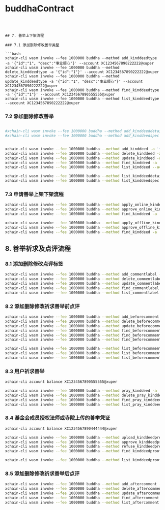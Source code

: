 # buddhaContract






```



## 7. 善举上下架流程

### 7.1 添加删除修改善举类型

```bash
xchain-cli wasm invoke --fee 1000000 buddha --method add_kinddeedtype -a '{"id":"1", "desc":"事业顺心"}' --account XC1234567890222222@xuper
xchain-cli wasm invoke --fee 1000000 buddha --method delete_kinddeedtype -a '{"id":"1"}' --account XC1234567890222222@xuper
xchain-cli wasm invoke --fee 1000000 buddha --method update_kinddeedtype -a '{"id":"1", "desc":"事业顺心"}' --account XC1234567890222222@xuper
xchain-cli wasm invoke --fee 1000000 buddha --method find_kinddeedtype -a '{"id":"1"}' --account XC1234567890555555@xuper
xchain-cli wasm invoke --fee 1000000 buddha --method list_kinddeedtype --account XC1234567890222222@xuper

```


### 7.2 添加删除修改善举

```bash

#xchain-cli wasm invoke --fee 1000000 buddha --method add_kinddeeddetail -a '{"id":"1","sequence":"1","hash":"xxxxxx"}' --account XC1234567890444444@xuper
#xchain-cli wasm invoke --fee 1000000 buddha --method add_kinddeedspec -a '{"id":"1","sequence":"1","desc":"xxxxxx", "price":"10"}' --account XC1234567890444444@xuper


xchain-cli wasm invoke --fee 1000000 buddha --method add_kinddeed -a '{"id":"1", "name":"kd1", "type":"1", "lasttime":"xxxxxx", "detail":"[{\"sequence\":\"1\", \"hash\":\"xxxxxx\"},{\"sequence\":\"2\", \"hash\":\"yyyyyy\"}]", "spec":"[{\"sequence\":\"1\", \"desc\":\"aaaaaa\", \"price\":\"10\"},{\"sequence\":\"2\", \"desc\":\"bbbbbb\", \"price\":\"10\"}]" }' --account XC1234567890444444@xuper
xchain-cli wasm invoke --fee 1000000 buddha --method delete_kinddeed -a '{"id":"1"}' --account XC1234567890444444@xuper
xchain-cli wasm invoke --fee 1000000 buddha --method update_kinddeed -a '{"id":"1", "name":"kd1", "type":"1", "lasttime":"xxxxxx", "detail":[{"sequence":"1", "hash":"xxxxxx"},{"sequence":"2", "hash":"yyyyyy"}], "spec":[{"sequence":"1", "desc":"aaaaaa", "price":"10"},{"sequence":"2", "desc":"bbbbbb", "price":"10"}] }' --account XC1234567890444444@xuper
xchain-cli wasm invoke --fee 1000000 buddha --method find_kinddeed -a '{"id":"1"}' --account XC1234567890222222@xuper
xchain-cli wasm invoke --fee 1000000 buddha --method list_kinddeed --account XC1234567890222222@xuper

xchain-cli wasm invoke --fee 1000000 buddha --method list_kinddeeddetail -a '{"kdid":"1"}' --account XC1234567890222222@xuper
xchain-cli wasm invoke --fee 1000000 buddha --method list_kinddeedspec -a '{"kdid":"1"}' --account XC1234567890222222@xuper

```

### 7.3 申请善举上架下架流程

```bash
xchain-cli wasm invoke --fee 1000000 buddha --method apply_online_kinddeed -a '{"id":"1"}' --account XC1234567890444444@xuper
xchain-cli wasm invoke --fee 1000000 buddha --method approve_online_kinddeed -a '{"id":"1"}' --account XC1234567890222222@xuper
xchain-cli wasm invoke --fee 1000000 buddha --method find_kinddeed -a '{"id":"1"}' --account XC1234567890222222@xuper

xchain-cli wasm invoke --fee 1000000 buddha --method apply_offline_kinddeed -a '{"id":"1"}' --account XC1234567890444444@xuper
xchain-cli wasm invoke --fee 1000000 buddha --method approve_offline_kinddeed -a '{"id":"1"}' --account XC1234567890222222@xuper
xchain-cli wasm invoke --fee 1000000 buddha --method find_kinddeed -a '{"id":"1"}' --account XC1234567890222222@xuper

```

## 8. 善举祈求及点评流程

### 8.1 添加删除修改点评标签

```bash
xchain-cli wasm invoke --fee 1000000 buddha --method add_commentlabel -a '{"id":"1", "desc":"处理及时"}' --account XC1234567890222222@xuper
xchain-cli wasm invoke --fee 1000000 buddha --method delete_commentlabel -a '{"id":"1"}' --account XC1234567890222222@xuper
xchain-cli wasm invoke --fee 1000000 buddha --method update_commentlabel -a '{"id":"1", "desc":"处理及时"}' --account XC1234567890222222@xuper
xchain-cli wasm invoke --fee 1000000 buddha --method find_commentlabel -a '{"id":"1"}' --account XC1234567890555555@xuper
xchain-cli wasm invoke --fee 1000000 buddha --method list_commentlabel --account XC1234567890222222@xuper

```

### 8.2 添加删除修改祈求善举前点评

```bash
xchain-cli wasm invoke --fee 1000000 buddha --method add_beforecomment -a '{"kdid":"1", "satisfaction":"0", "labels":"[\"1\"]","comment":"够前评论，不孬","timestamp":"xxxxxx"}' --account XC1234567890555555@xuper
xchain-cli wasm invoke --fee 1000000 buddha --method delete_beforecomment -a '{"kdid":"1"}' --account XC1234567890555555@xuper
xchain-cli wasm invoke --fee 1000000 buddha --method update_beforecomment -a '{"kdid":"1", "satisfaction":"0", "labels":"[\"1\"]","comment":"够前评论，不孬","timestamp":"xxxxxx"}' --account XC1234567890555555@xuper
xchain-cli wasm invoke --fee 1000000 buddha --method find_beforecomment -a '{"kdid":"1","owner":"XC1234567890555555@xuper"}' --account XC1234567890222222@xuper
xchain-cli wasm invoke --fee 1000000 buddha --method find_beforecomment -a '{"kdid":"1","owner":"XC1234567890555555@xuper"}' --account XC1234567890444444@xuper
xchain-cli wasm invoke --fee 1000000 buddha --method find_beforecomment -a '{"kdid":"1"}' --account XC1234567890555555@xuper

xchain-cli wasm invoke --fee 1000000 buddha --method list_beforecomment -a '{"kdid":"1"}' --account XC1234567890222222@xuper
xchain-cli wasm invoke --fee 1000000 buddha --method list_beforecomment -a '{"kdid":"1"}' --account XC1234567890444444@xuper
xchain-cli wasm invoke --fee 1000000 buddha --method list_beforecomment -a '{"kdid":"1"}' --account XC1234567890555555@xuper

```

### 8.3 用户祈求善举

```bash
xchain-cli account balance XC1234567890555555@xuper

xchain-cli wasm invoke --fee 1000000 buddha --method pray_kinddeed -a '{"id": "1","kinddeed":"1","spec":"1","count":"2","timestamp":"11111"}' --account XC1234567890555555@xuper --amount 20
xchain-cli wasm invoke --fee 1000000 buddha --method delete_pray_kinddeed -a '{"id": "1"}' --account XC1234567890555555@xuper 
xchain-cli wasm invoke --fee 1000000 buddha --method find_pray_kinddeed -a '{"id": "1"}' --account XC1234567890555555@xuper 
xchain-cli wasm invoke --fee 1000000 buddha --method list_pray_kinddeed --account XC1234567890222222@xuper

```

### 8.4 基金会成员授权法师或寺院上传的善举凭证

```bash
xchain-cli account balance XC1234567890444444@xuper

xchain-cli wasm invoke --fee 1000000 buddha --method upload_kinddeedproof -a '{"orderid":"1", "proof":"xxxxx", "timestamp":"xxxxxx"}' --account XC1234567890444444@xuper
xchain-cli wasm invoke --fee 1000000 buddha --method approve_kinddeedproof -a '{"orderid":"1"}' --account XC1234567890222222@xuper
xchain-cli wasm invoke --fee 1000000 buddha --method refuse_kinddeedproof -a '{"orderid":"1"}' --account XC1234567890222222@xuper
xchain-cli wasm invoke --fee 1000000 buddha --method find_kinddeedproof -a '{"orderid":"1"}' --account XC1234567890444444@xuper

xchain-cli wasm invoke --fee 1000000 buddha --method list_kinddeedproof --account XC1234567890222222@xuper

```


### 8.5 添加删除修改祈求善举后点评

```bash
xchain-cli wasm invoke --fee 1000000 buddha --method add_aftercomment -a '{"orderid":"1", "comment":"购前评价，不孬", "timestamp":"xxxxxx"}' --account XC1234567890555555@xuper
xchain-cli wasm invoke --fee 1000000 buddha --method delete_aftercomment -a '{"orderid":"1"}' --account XC1234567890555555@xuper
xchain-cli wasm invoke --fee 1000000 buddha --method update_aftercomment -a '{"orderid":"1", "comment":"购前评价，不孬", "timestamp":"xxxxxx"}' --account XC1234567890555555@xuper
xchain-cli wasm invoke --fee 1000000 buddha --method find_aftercomment -a '{"orderid":"1"}' --account XC1234567890555555@xuper
xchain-cli wasm invoke --fee 1000000 buddha --method list_aftercomment --account XC1234567890222222@xuper

```